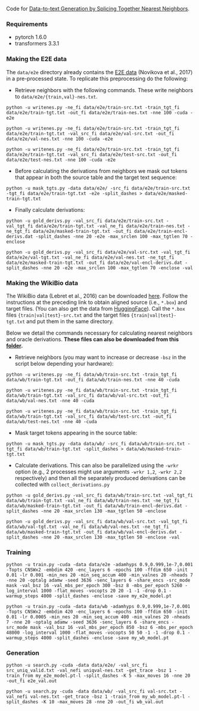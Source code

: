 Code for [Data-to-text Generation by Splicing Together Nearest Neighbors](https://arxiv.org/pdf/2101.08248.pdf).


### Requirements
- pytorch 1.6.0
- transformers 3.3.1

### Making the E2E data
The `data/e2e` directory already contains the [E2E data](https://github.com/tuetschek/e2e-dataset) (Novikova et al., 2017) in a pre-processed state. To replicate this preprocessing do the following:

- Retrieve neighbors with the following commands. These write neighbors to `data/e2e/{train,val}-nes.txt`.
```
python -u writenes.py -ne_fi data/e2e/train-src.txt -train_tgt_fi data/e2e/train-tgt.txt -out_fi data/e2e/train-nes.txt -nne 100 -cuda -e2e
```

```
python -u writenes.py -ne_fi data/e2e/train-src.txt -train_tgt_fi data/e2e/train-tgt.txt -val_src_fi data/e2e/val-src.txt -out_fi data/e2e/val-nes.txt -nne 100 -cuda -e2e
```

```
python -u writenes.py -ne_fi data/e2e/train-src.txt -train_tgt_fi data/e2e/train-tgt.txt -val_src_fi data/e2e/test-src.txt -out_fi data/e2e/test-nes.txt -nne 100 -cuda -e2e
```

- Before calculating the derivations from neighbors we mask out tokens that appear in both the source table and the target text sequence:
```
python -u mask_tgts.py -data data/e2e/ -src_fi data/e2e/train-src.txt -tgt_fi data/e2e/train-tgt.txt -e2e -split_dashes > data/e2e/masked-train-tgt.txt
```


- Finally calculate derivations:
```
python -u gold_derivs.py -val_src_fi data/e2e/train-src.txt -val_tgt_fi data/e2e/train-tgt.txt -val_ne_fi data/e2e/train-nes.txt -ne_tgt_fi data/e2e/masked-train-tgt.txt -out_fi data/e2e/train-encl-derivs.dat -split_dashes -nne 20 -e2e -max_srclen 100 -max_tgtlen 70 -enclose
```

```
python -u gold_derivs.py -val_src_fi data/e2e/val-src.txt -val_tgt_fi data/e2e/val-tgt.txt -val_ne_fi data/e2e/val-nes.txt -ne_tgt_fi data/e2e/masked-train-tgt.txt -out_fi data/e2e/val-encl-derivs.dat -split_dashes -nne 20 -e2e -max_srclen 100 -max_tgtlen 70 -enclose -val
```

### Making the WikiBio data
The WikiBio data (Lebret et al., 2016) can be downloaded [here](https://rlebret.github.io/wikipedia-biography-dataset/). Follow the instructions at the preceding link to obtain aligned source (i.e., `*.box`) and target files. (You can also get the data from [HuggingFace](https://huggingface.co/datasets/wiki_bio)). Call the `*.box` files `{train|val|test}-src.txt` and the target files `{train|val|test}-tgt.txt` and put them in the same directory.

Below we detail the commands necessary for calculating nearest neighbors and oracle derivations. **These files can also be downloaded from this [folder](https://drive.google.com/drive/folders/1xtO5_yyjZWOLHcY5Wyr6fIUZrC1bq0BV?usp=sharing).**


- Retrieve neighbors (you may want to increase or decrease `-bsz` in the script below depending your hardware):
```
python -u writenes.py -ne_fi data/wb/train-src.txt -train_tgt_fi data/wb/train-tgt.txt -out_fi data/wb/train-nes.txt -nne 40 -cuda
```

```
python -u writenes.py -ne_fi data/wb/train-src.txt -train_tgt_fi data/wb/train-tgt.txt -val_src_fi data/wb/val-src.txt -out_fi data/wb/val-nes.txt -nne 40 -cuda
```

```
python -u writenes.py -ne_fi data/wb/train-src.txt -train_tgt_fi data/wb/train-tgt.txt -val_src_fi data/wb/test-src.txt -out_fi data/wb/test-nes.txt -nne 40 -cuda
```

- Mask target tokens appearing in the source table:
```
python -u mask_tgts.py -data data/wb/ -src_fi data/wb/train-src.txt -tgt_fi data/wb/train-tgt.txt -split_dashes > data/wb/masked-train-tgt.txt
```

- Calculate derivations. This can also be parallelized using the `-wrkr` option (e.g., 2 processes might use arguments `-wrkr 1,2`, `-wrkr 2,2` respectively) and then all the separately produced derivations can be collected with `collect_derivations.py`

```
python -u gold_derivs.py -val_src_fi data/wb/train-src.txt -val_tgt_fi data/wb/train-tgt.txt -val_ne_fi data/wb/train-nes.txt -ne_tgt_fi data/wb/masked-train-tgt.txt -out_fi data/wb/train-encl-derivs.dat -split_dashes -nne 20 -max_srclen 130 -max_tgtlen 50 -enclose
```

```
python -u gold_derivs.py -val_src_fi data/wb/val-src.txt -val_tgt_fi data/wb/val-tgt.txt -val_ne_fi data/wb/val-nes.txt -ne_tgt_fi data/wb/masked-train-tgt.txt -out_fi data/wb/val-encl-derivs.dat -split_dashes -nne 20 -max_srclen 130 -max_tgtlen 50 -enclose -val
```

### Training

```
python -u train.py -cuda -data data/e2e -adamhyps 0.9,0.999,1e-7,0.001 -Topts CNSWx2 -embdim 420 -enc_layers 6 -epochs 100 -ffdim 650 -init 0.01 -lr 0.001 -min_nes 20 -min_seq_accum 400 -min_valnes 20 -nheads 7 -nne 20 -optalg adamw -seed 3636 -senc_layers 6 -share_encs -src_mode mask -val_bsz 16 -val_mbs_per_epoch 300 -bsz 8 -mbs_per_epoch 5260 -log_interval 1000 -flat_moves -vocopts 20 20 -1 -1 -drop 0.1 -warmup_steps 4000 -split_dashes -enclose -save my_e2e_model.pt
```

```
python -u train.py -cuda -data data/wb -adamhyps 0.9,0.999,1e-7,0.001 -Topts CNSWx2 -embdim 420 -enc_layers 6 -epochs 100 -ffdim 650 -init 0.01 -lr 0.0005 -min_nes 20 -min_seq_accum 400 -min_valnes 20 -nheads 7 -nne 20 -optalg adamw -seed 3636 -senc_layers 6 -share_encs -src_mode mask -val_bsz 16 -val_mbs_per_epoch 850 -bsz 6 -mbs_per_epoch 48000 -log_interval 1000 -flat_moves -vocopts 50 50 -1 -1 -drop 0.1 -warmup_steps 4000 -split_dashes -enclose -save my_wb_model.pt
```

### Generation

```
python -u search.py -cuda -data data/e2e/ -val_src_fi src_uniq_valid.txt -val_nefi uniqval-nes.txt -get_trace -bsz 1 -train_from my_e2e_model.pt-l -split_dashes -K 5 -max_moves 16 -nne 20 -out_fi e2e_val.out
```

```
python -u search.py -cuda -data data/wb/ -val_src_fi val-src.txt -val_nefi val-nes.txt -get_trace -bsz 1 -train_from my_wb_model.pt-l -split_dashes -K 10 -max_moves 28 -nne 20 -out_fi wb_val.out
```
